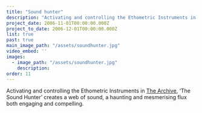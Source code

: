 ```yaml
---
title: "Sound hunter"
description: "Activating and controlling the Ethometric Instruments in The Archive, The Sound Hunter creates a web of sound, a haunting and mesmerising flux both engaging and compelling."
project_date: 2006-11-01T00:00:00.000Z
project_to_date: 2006-12-01T00:00:00.000Z
list: true
past: true
main_image_path: "/assets/soundhunter.jpg"
video_embed: ''
images:
  - image_path: "/assets/soundhunter.jpg"
    description:
order: 11  
---
```

Activating and controlling the Ethometric Instruments in <a href="{{ site.base_url }}/projects/the_archive/">The Archive</a>, ‘The Sound Hunter’ creates a web of sound, a haunting and mesmerising flux both engaging and compelling.

